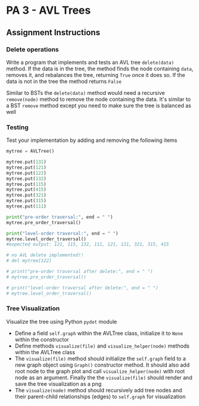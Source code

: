 # PA 3 - AVL Trees

## Assignment Instructions

### Delete operations
Write a program that implements and tests an AVL tree `delete(data)` method. If the data is in the tree, the method finds the node containing `data`, removes it, and rebalances the tree, returning `True` once it does so. If the data is not in the tree the method returns `False`

Similar to BSTs the `delete(data)` method would need a recursive `remove(node)` method to remove the node containing the data. It's similar to a BST `remove` method except you need to make sure the tree is balanced as well


### Testing
Test your implementation by adding and removing the following items
```python
mytree = AVLTree()

mytree.put(131)
mytree.put(121)
mytree.put(122)
mytree.put(132)
mytree.put(115)
mytree.put(415)
mytree.put(321)
mytree.put(315)
mytree.put(111)

print("pre-order traversal:", end = " ")
mytree.pre_order_traversal()

print("level-order traversal:", end = " ")
mytree.level_order_traversal()
#expected output: 122, 115, 132, 111, 121, 131, 321, 315, 415

# no AVL delete implemented!!
# del mytree[122]

# print("pre-order traversal after delete:", end = " ")
# mytree.pre_order_traversal()

# print("level-order traversal after delete:", end = " ")
# mytree.level_order_traversal()
```

### Tree Visualization
Visualize the tree using Python `pydot` module
- Define a field `self.graph` within the AVLTree class, initialize it to `None` within the constructor
- Define methods `visualize(file)` and `visualize_helper(node)` methods within the AVLTree class
- The `visualize(file)` method should initialize the `self.graph` field to a new graph object using `Graph()` constructor method. It should also add root node to the graph plot and call `visualize_helper(node)` with root node as an argument. Finally the the `visualize(file)` should render and save the tree visualization as a png
- The `visualize(node)` method should recursively add tree nodes and their parent-child relationships (edges) to `self.graph` for visualization